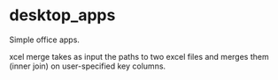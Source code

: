 # desktop_apps

Simple office apps.

xcel merge takes as input the paths to two excel files
and merges them (inner join) on user-specified key columns.
